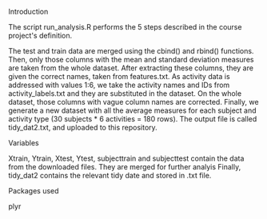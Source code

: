 Introduction

The script run_analysis.R performs the 5 steps described in the course project's definition.

The test and train data are merged using the cbind() and rbind() functions. Then, only those columns with the mean and standard deviation measures are taken from the whole dataset. After extracting these columns, they are given the correct names, taken from features.txt.
As activity data is addressed with values 1:6, we take the activity names and IDs from activity_labels.txt and they are substituted in the dataset.
On the whole dataset, those columns with vague column names are corrected.
Finally, we generate a new dataset with all the average measures for each subject and activity type (30 subjects * 6 activities = 180 rows). 
The output file is called tidy_dat2.txt, and uploaded to this repository.

Variables


Xtrain, Ytrain, Xtest, Ytest, subjecttrain and subjecttest contain the data from the downloaded files.
They are merged for further analyis 
Finally, tidy_dat2 contains the relevant tidy date and stored in .txt file. 

Packages used

plyr
